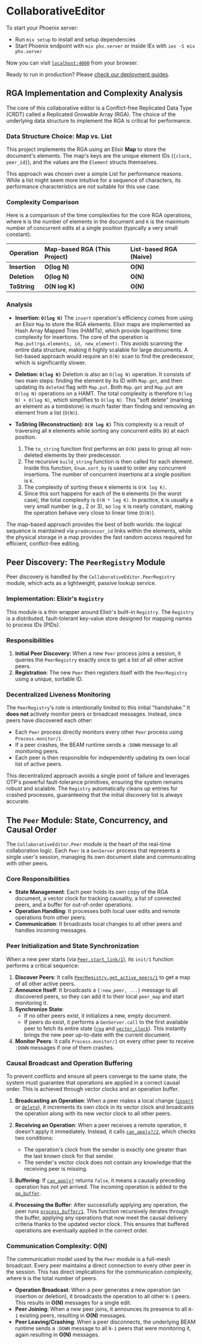 # CollaborativeEditor

To start your Phoenix server:

-   Run `mix setup` to install and setup dependencies
-   Start Phoenix endpoint with `mix phx.server` or inside IEx with `iex -S mix phx.server`

Now you can visit [`localhost:4000`](http://localhost:4000) from your browser.

Ready to run in production? Please [check our deployment guides](https://hexdocs.pm/phoenix/deployment.html).

## RGA Implementation and Complexity Analysis

The core of this collaborative editor is a Conflict-free Replicated Data Type (CRDT) called a Replicated Growable Array (RGA). The choice of the underlying data structure to implement the RGA is critical for performance.

### Data Structure Choice: Map vs. List

This project implements the RGA using an Elixir **Map** to store the document's elements. The map's keys are the unique element IDs (`{clock, peer_id}`), and the values are the `Element` structs themselves.

This approach was chosen over a simple List for performance reasons. While a list might seem more intuitive for a sequence of characters, its performance characteristics are not suitable for this use case.

### Complexity Comparison

Here is a comparison of the time complexities for the core RGA operations, where `N` is the number of elements in the document and `K` is the maximum number of concurrent edits at a single position (typically a very small constant).

| Operation     | Map-based RGA (This Project) | List-based RGA (Naive) |
| :------------ | :--------------------------- | :--------------------- |
| **Insertion** | **O(log N)**                 | **O(N)**               |
| **Deletion**  | **O(log N)**                 | **O(N)**               |
| **ToString**  | **O(N log K)**               | **O(N)**               |

### Analysis

-   **Insertion: `O(log N)`**
    The `insert` operation's efficiency comes from using an Elixir `Map` to store the RGA elements. Elixir maps are implemented as Hash Array Mapped Tries (HAMTs), which provide logarithmic time complexity for insertions. The core of the operation is `Map.put(rga.elements, id, new_element)`. This avoids scanning the entire data structure, making it highly scalable for large documents. A list-based approach would require an `O(N)` scan to find the predecessor, which is significantly slower.

-   **Deletion: `O(log N)`**
    Deletion is also an `O(log N)` operation. It consists of two main steps: finding the element by its ID with `Map.get`, and then updating its `deleted` flag with `Map.put`. Both `Map.get` and `Map.put` are `O(log N)` operations on a HAMT. The total complexity is therefore `O(log N) + O(log N)`, which simplifies to `O(log N)`. This "soft delete" (marking an element as a tombstone) is much faster than finding and removing an element from a list (`O(N)`).

-   **ToString (Reconstruction): `O(N log K)`**
    This complexity is a result of traversing all `N` elements while sorting any concurrent edits (`K`) at each position.
    1.  The `to_string` function first performs an `O(N)` pass to group all non-deleted elements by their predecessor.
    2.  The recursive `build_string` function is then called for each element. Inside this function, `Enum.sort_by` is used to order any concurrent insertions. The number of concurrent insertions at a single position is `K`.
    3.  The complexity of sorting these `K` elements is `O(K log K)`.
    4.  Since this sort happens for each of the `N` elements (in the worst case), the total complexity is `O(N * log K)`. In practice, `K` is usually a very small number (e.g., 2 or 3), so `log K` is nearly constant, making the operation behave very close to linear time (`O(N)`).

The map-based approach provides the best of both worlds: the logical sequence is maintained via `predecessor_id` links within the elements, while the physical storage in a map provides the fast random access required for efficient, conflict-free editing.

## Peer Discovery: The `PeerRegistry` Module

Peer discovery is handled by the `CollaborativeEditor.PeerRegistry` module, which acts as a lightweight, passive lookup service.

### Implementation: Elixir's `Registry`

This module is a thin wrapper around Elixir's built-in `Registry`. The `Registry` is a distributed, fault-tolerant key-value store designed for mapping names to process IDs (PIDs).

### Responsibilities

1.  **Initial Peer Discovery**: When a new `Peer` process joins a session, it queries the `PeerRegistry` exactly once to get a list of all other active peers.
2.  **Registration**: The new `Peer` then registers itself with the `PeerRegistry` using a unique, sortable ID.

### Decentralized Liveness Monitoring

The `PeerRegistry`'s role is intentionally limited to this initial "handshake." It **does not** actively monitor peers or broadcast messages. Instead, once peers have discovered each other:

-   Each `Peer` process directly monitors every other `Peer` process using `Process.monitor/1`.
-   If a peer crashes, the BEAM runtime sends a `:DOWN` message to all monitoring peers.
-   Each peer is then responsible for independently updating its own local list of active peers.

This decentralized approach avoids a single point of failure and leverages OTP's powerful fault-tolerance primitives, ensuring the system remains robust and scalable. The `Registry` automatically cleans up entries for crashed processes, guaranteeing that the initial discovery list is always accurate.

## The `Peer` Module: State, Concurrency, and Causal Order

The `CollaborativeEditor.Peer` module is the heart of the real-time collaboration logic. Each `Peer` is a `GenServer` process that represents a single user's session, managing its own document state and communicating with other peers.

### Core Responsibilities

-   **State Management**: Each peer holds its own copy of the RGA document, a vector clock for tracking causality, a list of connected peers, and a buffer for out-of-order operations.
-   **Operation Handling**: It processes both local user edits and remote operations from other peers.
-   **Communication**: It broadcasts local changes to all other peers and handles incoming messages.

### Peer Initialization and State Synchronization

When a new peer starts (via [`Peer.start_link/1`](lib/collaborative_editor/peer.ex)), its `init/1` function performs a critical sequence:

1.  **Discover Peers**: It calls [`PeerRegistry.get_active_peers/1`](lib/collaborative_editor/peer_registry.ex) to get a map of all other active peers.
2.  **Announce Itself**: It broadcasts a `{:new_peer, ...}` message to all discovered peers, so they can add it to their local `peer_map` and start monitoring it.
3.  **Synchronize State**:
    -   If no other peers exist, it initializes a new, empty document.
    -   If peers do exist, it performs a `GenServer.call` to the first available peer to fetch its entire state ([`rga`](lib/collaborative_editor/peer.ex) and [`vector_clock`](lib/collaborative_editor/peer.ex)). This instantly brings the new peer up-to-date with the current document.
4.  **Monitor Peers**: It calls `Process.monitor/1` on every other peer to receive `:DOWN` messages if one of them crashes.

### Causal Broadcast and Operation Buffering

To prevent conflicts and ensure all peers converge to the same state, the system must guarantee that operations are applied in a correct causal order. This is achieved through vector clocks and an operation buffer.

1.  **Broadcasting an Operation**: When a peer makes a local change ([`insert`](lib/collaborative_editor/peer.ex) or [`delete`](lib/collaborative_editor/peer.ex)), it increments its own clock in its vector clock and broadcasts the operation along with its new vector clock to all other peers.

2.  **Receiving an Operation**: When a peer receives a remote operation, it doesn't apply it immediately. Instead, it calls [`can_apply?/2`](lib/collaborative_editor/peer.ex), which checks two conditions:

    -   The operation's clock from the sender is exactly one greater than the last known clock for that sender.
    -   The sender's vector clock does not contain any knowledge that the receiving peer is missing.

3.  **Buffering**: If [`can_apply?`](lib/collaborative_editor/peer.ex) returns `false`, it means a causally preceding operation has not yet arrived. The incoming operation is added to the [`op_buffer`](lib/collaborative_editor/peer.ex).

4.  **Processing the Buffer**: After successfully applying any operation, the peer runs [`process_buffer/1`](lib/collaborative_editor/peer.ex). This function recursively iterates through the buffer, applying any operations that now meet the causal delivery criteria thanks to the updated vector clock. This ensures that buffered operations are eventually applied in the correct order.

### Communication Complexity: O(N)

The communication model used by the `Peer` module is a full-mesh broadcast. Every peer maintains a direct connection to every other peer in the session. This has direct implications for the communication complexity, where `N` is the total number of peers.

-   **Operation Broadcast**: When a peer generates a new operation (an insertion or deletion), it broadcasts the operation to all other `N-1` peers. This results in **O(N)** messages for a single edit.
-   **Peer Joining**: When a new peer joins, it announces its presence to all `N-1` existing peers, resulting in **O(N)** messages.
-   **Peer Leaving/Crashing**: When a peer disconnects, the underlying BEAM runtime sends a `:DOWN` message to all `N-1` peers that were monitoring it, again resulting in **O(N)** messages.
